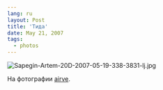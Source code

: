 ```yaml
---
lang: ru
layout: Post
title: 'Тида'
date: May 21, 2007
tags:
  - photos
---
```


![Sapegin-Artem-20D-2007-05-19-338-3831-lj.jpg](upload://Sapegin-Artem-20D-2007-05-19-338-3831-lj.jpg)

На фотографии [airve](http://airve.livejournal.com/).
